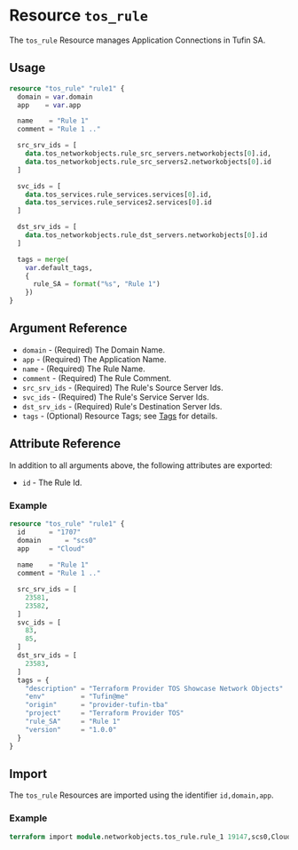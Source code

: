 # Resource `tos_rule`

The `tos_rule` Resource manages Application Connections in Tufin SA.

## Usage

```terraform
resource "tos_rule" "rule1" {
  domain = var.domain
  app    = var.app

  name    = "Rule 1"
  comment = "Rule 1 .."

  src_srv_ids = [
    data.tos_networkobjects.rule_src_servers.networkobjects[0].id,
    data.tos_networkobjects.rule_src_servers2.networkobjects[0].id
  ]

  svc_ids = [
    data.tos_services.rule_services.services[0].id,
    data.tos_services.rule_services2.services[0].id
  ]

  dst_srv_ids = [
    data.tos_networkobjects.rule_dst_servers.networkobjects[0].id
  ]

  tags = merge(
    var.default_tags,
    {
      rule_SA = format("%s", "Rule 1")
    })
}
```

## Argument Reference

* `domain` - (Required) The Domain Name.
* `app` - (Required) The Application Name.
* `name` - (Required) The Rule Name.
* `comment` - (Required) The Rule Comment.
* `src_srv_ids` - (Required) The Rule's Source Server Ids.
* `svc_ids` - (Required) The Rule's Service Server Ids.
* `dst_srv_ids` - (Required) Rule's Destination Server Ids.
* `tags` - (Optional) Resource Tags; see [Tags](tag.md) for details.

## Attribute Reference

In addition to all arguments above, the following attributes are exported:

* `id` - The Rule Id.

### Example

```terraform
resource "tos_rule" "rule1" {
  id      = "1707"
  domain      = "scs0"
  app     = "Cloud"
  
  name    = "Rule 1"
  comment = "Rule 1 .."

  src_srv_ids = [
    23581,
    23582,
  ]
  svc_ids = [
    83,
    85,
  ]
  dst_srv_ids = [
    23583,
  ]
  tags = {
    "description" = "Terraform Provider TOS Showcase Network Objects"
    "env"         = "Tufin@me"
    "origin"      = "provider-tufin-tba"
    "project"     = "Terraform Provider TOS"
    "rule_SA"     = "Rule 1"
    "version"     = "1.0.0"
  }
}
```


## Import

The `tos_rule` Resources are imported using the identifier `id,domain,app`.

### Example

```terraform
terraform import module.networkobjects.tos_rule.rule_1 19147,scs0,Cloud
```

